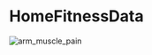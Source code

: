 # HomeFitnessData
![arm_muscle_pain](https://github.com/user-attachments/assets/616be1ae-4f58-4e74-82cb-4b708477549f)

